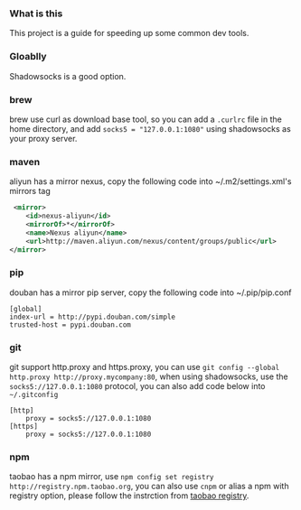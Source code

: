 ### What is this

This project is a guide for speeding up some common dev tools.

### Gloablly

Shadowsocks is a good option.

### brew

brew use curl as download base tool, so you can add a `.curlrc` file in the home directory,
and add `socks5 = "127.0.0.1:1080"` using shadowsocks as your proxy server.

### maven

aliyun has a mirror nexus, copy the following code into ~/.m2/settings.xml's mirrors tag
```xml
 <mirror>
    <id>nexus-aliyun</id>
    <mirrorOf>*</mirrorOf>
    <name>Nexus aliyun</name>
    <url>http://maven.aliyun.com/nexus/content/groups/public</url>
</mirror> 
```
### pip

douban has a mirror pip server, copy the following code into ~/.pip/pip.conf
```
[global]
index-url = http://pypi.douban.com/simple
trusted-host = pypi.douban.com
```
### git

git support http.proxy and https.proxy, you can use `git config --global http.proxy http://proxy.mycompany:80`, when using shadowsocks, use the `socks5://127.0.0.1:1080` protocol, you can also add code below into `~/.gitconfig`

```
[http]
    proxy = socks5://127.0.0.1:1080
[https]
    proxy = socks5://127.0.0.1:1080
```

### npm 

taobao has a npm mirror, use `npm config set registry http://registry.npm.taobao.org`, you can also use `cnpm` or alias a npm with registry option, please follow the instrction from [taobao registry](https://npm.taobao.org/).